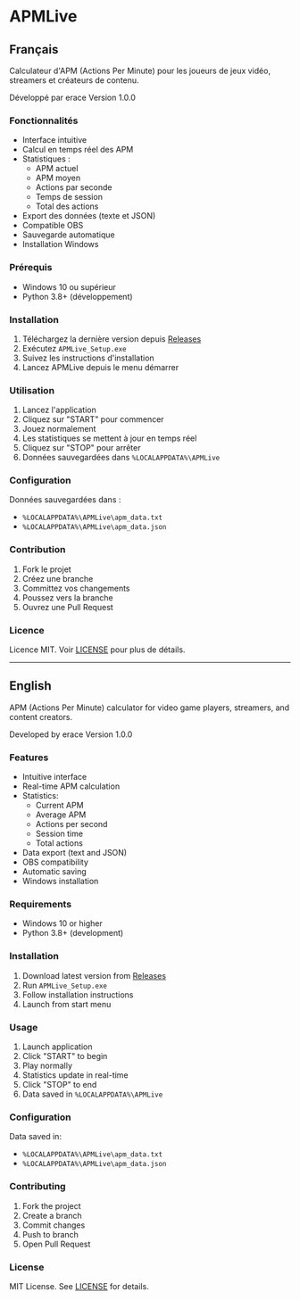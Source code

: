 # APMLive

## Français

Calculateur d'APM (Actions Per Minute) pour les joueurs de jeux vidéo, streamers et créateurs de contenu.

Développé par erace
Version 1.0.0

### Fonctionnalités

- Interface intuitive
- Calcul en temps réel des APM
- Statistiques :
  - APM actuel
  - APM moyen
  - Actions par seconde
  - Temps de session
  - Total des actions
- Export des données (texte et JSON)
- Compatible OBS
- Sauvegarde automatique
- Installation Windows

### Prérequis

- Windows 10 ou supérieur
- Python 3.8+ (développement)

### Installation

1. Téléchargez la dernière version depuis [Releases](https://github.com/votre-username/apmlive/releases)
2. Exécutez `APMLive_Setup.exe`
3. Suivez les instructions d'installation
4. Lancez APMLive depuis le menu démarrer

### Utilisation

1. Lancez l'application
2. Cliquez sur "START" pour commencer
3. Jouez normalement
4. Les statistiques se mettent à jour en temps réel
5. Cliquez sur "STOP" pour arrêter
6. Données sauvegardées dans `%LOCALAPPDATA%\APMLive`

### Configuration

Données sauvegardées dans :
- `%LOCALAPPDATA%\APMLive\apm_data.txt`
- `%LOCALAPPDATA%\APMLive\apm_data.json`

### Contribution

1. Fork le projet
2. Créez une branche
3. Committez vos changements
4. Poussez vers la branche
5. Ouvrez une Pull Request

### Licence

Licence MIT. Voir [LICENSE](LICENSE) pour plus de détails.

---

## English

APM (Actions Per Minute) calculator for video game players, streamers, and content creators.

Developed by erace
Version 1.0.0

### Features

- Intuitive interface
- Real-time APM calculation
- Statistics:
  - Current APM
  - Average APM
  - Actions per second
  - Session time
  - Total actions
- Data export (text and JSON)
- OBS compatibility
- Automatic saving
- Windows installation

### Requirements

- Windows 10 or higher
- Python 3.8+ (development)

### Installation

1. Download latest version from [Releases](https://github.com/votre-username/apmlive/releases)
2. Run `APMLive_Setup.exe`
3. Follow installation instructions
4. Launch from start menu

### Usage

1. Launch application
2. Click "START" to begin
3. Play normally
4. Statistics update in real-time
5. Click "STOP" to end
6. Data saved in `%LOCALAPPDATA%\APMLive`

### Configuration

Data saved in:
- `%LOCALAPPDATA%\APMLive\apm_data.txt`
- `%LOCALAPPDATA%\APMLive\apm_data.json`

### Contributing

1. Fork the project
2. Create a branch
3. Commit changes
4. Push to branch
5. Open Pull Request

### License

MIT License. See [LICENSE](LICENSE) for details. 